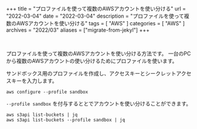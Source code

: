 +++
title =  "プロファイルを使って複数のAWSアカウントを使い分ける"
url = "2022-03-04"
date = "2022-03-04"
description = "プロファイルを使って複数のAWSアカウントを使い分ける"
tags = [
  "AWS"
]
categories = [
  "AWS"
]
archives = "2022/03"
aliases = ["migrate-from-jekyl"]
+++

<br>

プロファイルを使って複数のAWSアカウントを使い分ける方法です。
一台のPCから複数のAWSアカウントの使い分けるためにプロファイルを使います。

サンドボックス用のプロファイルを作成し、アクセスキーとシークレットアクセスキーを入力します。

```
aws configure --profile sandbox
```

`--profile sandbox` を付与するととでアカウントを使い分けることができます。

```
aws s3api list-buckets | jq
aws s3api list-buckets --profile sandbox | jq
```
